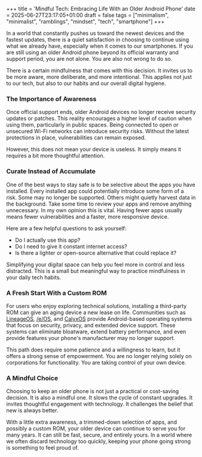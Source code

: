 +++
title = 'Mindful Tech: Embracing Life With an Older Android Phone'
date = 2025-06-27T23:17:05+01:00
draft = false
tags = ["minimalism", "minimalist", "ramblings", "mindset", "tech", "smartphone"]
+++

In a world that constantly pushes us toward the newest devices and the fastest updates, there is a quiet satisfaction in choosing to continue using what we already have, especially when it comes to our smartphones. If you are still using an older Android phone beyond its official warranty and support period, you are not alone. You are also not wrong to do so.

There is a certain mindfulness that comes with this decision. It invites us to be more aware, more deliberate, and more intentional. This applies not just to our tech, but also to our habits and our overall digital hygiene.

### The Importance of Awareness

Once official support ends, older Android devices no longer receive security updates or patches. This reality encourages a higher level of caution when using them, particularly in public spaces. Being connected to open or unsecured Wi-Fi networks can introduce security risks. Without the latest protections in place, vulnerabilities can remain exposed.

However, this does not mean your device is useless. It simply means it requires a bit more thoughtful attention.

### Curate Instead of Accumulate

One of the best ways to stay safe is to be selective about the apps you have installed. Every installed app could potentially introduce some form of a risk. Some may no longer be supported. Others might quietly harvest data in the background. Take some time to review your apps and remove anything unnecessary. In my own opinion this is vital. Having fewer apps usually means fewer vulnerabilities and a faster, more responsive device.

Here are a few helpful questions to ask yourself:

* Do I actually use this app?
* Do I need to give it constant internet access?
* Is there a lighter or open-source alternative that could replace it?

Simplifying your digital space can help you feel more in control and less distracted. This is a small but meaningful way to practice mindfulness in your daily tech habits.

### A Fresh Start With a Custom ROM

For users who enjoy exploring technical solutions, installing a third-party ROM can give an aging device a new lease on life. Communities such as [LineageOS](https://lineageos.org/), [/e/OS](https://e.foundation/e-os/), and [CalyxOS](https://calyxos.org/) provide Android-based operating systems that focus on security, privacy, and extended device support. These systems can eliminate bloatware, extend battery performance, and even provide features your phone's manufacturer may no longer support.

This path does require some patience and a willingness to learn, but it offers a strong sense of empowerment. You are no longer relying solely on corporations for functionality. You are taking control of your own device.

### A Mindful Choice

Choosing to keep an older phone is not just a practical or cost-saving decision. It is also a mindful one. It slows the cycle of constant upgrades. It invites thoughtful engagement with technology. It challenges the belief that new is always better.

With a little extra awareness, a trimmed-down selection of apps, and possibly a custom ROM, your older device can continue to serve you for many years. It can still be fast, secure, and entirely yours. In a world where we often discard technology too quickly, keeping your phone going strong is something to feel proud of.